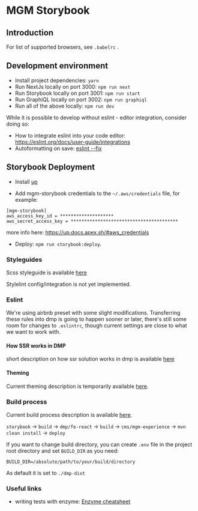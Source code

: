 # MGM Storybook

## Introduction

For list of supported browsers, see `.babelrc` .

## Development environment

- Install project dependencies: `yarn`
- Run NextJs locally on port 3000: `npm run next`
- Run Storybook locally on port 3001: `npm run start`
- Run GraphiQL locally on port 3002: `npm run graphiql`
- Run all of the above locally: `npm run dev`

While it is possible to develop without eslint - editor integration, consider doing so:

- How to integrate eslint into your code editor: https://eslint.org/docs/user-guide/integrations
- Autoformatting on save: [eslint --fix](https://medium.com/@netczuk/even-faster-code-formatting-using-eslint-22b80d061461)

## Storybook Deployment

- Install [up](https://github.com/apex/up)

-  Add mgm-storybook credentials to the `~/.aws/credentials` file, for example:

```
[mgm-storybook]
aws_access_key_id = ********************
aws_secret_access_key = ****************************************
```

more info here: https://up.docs.apex.sh/#aws_credentials

- Deploy: `npm run storybook:deploy`.

### Styleguides

Scss styleguide is available [here](docs/SCSS-STYLEGUIDE.md)

Stylelint config/integration is not yet implemented.

### Eslint

We're using airbnb preset with some slight modifications. Transferring these rules into dmp is going to happen sooner or later, there's still some room for changes to `.eslintrc`, though current settings are close to what we want to work with.

#### How SSR works in DMP

short description on how ssr solution works in dmp is available [here](docs/DMP-SSR.md)

#### Theming

Current theming description is temporarily available [here](https://hackmd.io/V1fHqfTzRwuw6CZwk1j7Vg).

### Build process

Current build process description is available [here](docs/Build.md).

`storybook` -> `build` -> `dmp/fe-react` -> `build` -> `cms/mgm-experience` -> `mvn clean install` -> `deploy`

If you want to change build directory, you can create `.env` file in the project root directory and set `BUILD_DIR` as you need:

`BUILD_DIR=/absolute/path/to/your/build/directory`

As default it is set to `./dmp-dist`

### Useful links

- writing tests with enzyme: [Enzyme cheatsheet](https://devhints.io/enzyme)
